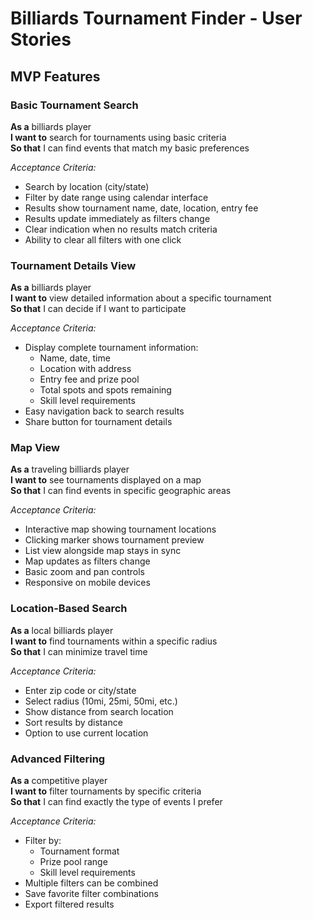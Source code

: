 # Billiards Tournament Finder - User Stories

## MVP Features

### Basic Tournament Search
**As a** billiards player  
**I want to** search for tournaments using basic criteria  
**So that** I can find events that match my basic preferences  

*Acceptance Criteria:*
- Search by location (city/state)
- Filter by date range using calendar interface
- Results show tournament name, date, location, entry fee
- Results update immediately as filters change
- Clear indication when no results match criteria
- Ability to clear all filters with one click

### Tournament Details View
**As a** billiards player  
**I want to** view detailed information about a specific tournament  
**So that** I can decide if I want to participate  

*Acceptance Criteria:*
- Display complete tournament information:
  - Name, date, time
  - Location with address
  - Entry fee and prize pool
  - Total spots and spots remaining
  - Skill level requirements
- Easy navigation back to search results
- Share button for tournament details

### Map View
**As a** traveling billiards player  
**I want to** see tournaments displayed on a map  
**So that** I can find events in specific geographic areas  

*Acceptance Criteria:*
- Interactive map showing tournament locations
- Clicking marker shows tournament preview
- List view alongside map stays in sync
- Map updates as filters change
- Basic zoom and pan controls
- Responsive on mobile devices

### Location-Based Search
**As a** local billiards player  
**I want to** find tournaments within a specific radius  
**So that** I can minimize travel time  

*Acceptance Criteria:*
- Enter zip code or city/state
- Select radius (10mi, 25mi, 50mi, etc.)
- Show distance from search location
- Sort results by distance
- Option to use current location

### Advanced Filtering
**As a** competitive player  
**I want to** filter tournaments by specific criteria  
**So that** I can find exactly the type of events I prefer  

*Acceptance Criteria:*
- Filter by:
  - Tournament format
  - Prize pool range
  - Skill level requirements
- Multiple filters can be combined
- Save favorite filter combinations
- Export filtered results
